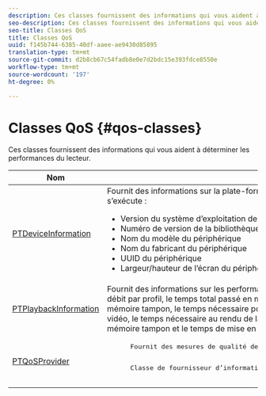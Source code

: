 ```yaml
---
description: Ces classes fournissent des informations qui vous aident à déterminer les performances du lecteur.
seo-description: Ces classes fournissent des informations qui vous aident à déterminer les performances du lecteur.
seo-title: Classes QoS
title: Classes QoS
uuid: f145b744-6385-40df-aaee-ae9430d85895
translation-type: tm+mt
source-git-commit: d2b8cb67c54fadb8e0e7d2bdc15e393fdce8550e
workflow-type: tm+mt
source-wordcount: '197'
ht-degree: 0%

---
```



# Classes QoS {#qos-classes}

Ces classes fournissent des informations qui vous aident à déterminer les performances du lecteur.

<table frame="all" colsep="1" rowsep="1" id="table_2893EFF9755149159A4F94E781C76B6E"> 
 <thead> 
  <tr rowsep="1"> 
   <th colname="1" class="entry"><b>Nom</b></th> 
   <th colname="2" class="entry"><b>Description</b></th> 
  </tr> 
 </thead>
 <tbody> 
  <tr rowsep="1"> 
   <td colname="1"> <a href="https://help.adobe.com/en_US/primetime/api/psdk/appledoc/Classes/PTDeviceInformation.html" format="html" scope="external"> PTDeviceInformation</a> </td> 
   <td colname="2">Fournit des informations sur la plate-forme et le système d’exploitation sur lesquels TVSDK s’exécute : 
    <ul id="ul_0DE69F3B38E84964AB98DCCD11E5E123"> 
     <li id="li_19B2D1889FCA4B0F8FCB0EE8F87353B2">Version du système d’exploitation de la plate-forme </li> 
     <li id="li_CA35F4A48FD34555AC7D7832D5997AD4">Numéro de version de la bibliothèque TVSDK </li> 
     <li id="li_30D38320C2A3440E92C0A477FFFBF9A0">Nom du modèle du périphérique </li> 
     <li id="li_2D15164B987E405685B96A900EBF041D">Nom du fabricant du périphérique </li> 
     <li id="li_B78485CB9580444DB9694404706BA191">UUID du périphérique </li> 
     <li id="li_841EA77499B44F0692192F9DE1A798E4">Largeur/hauteur de l’écran du périphérique </li> 
    </ul> </td> 
  </tr> 
  <tr rowsep="1"> 
   <td colname="1"><a href="https://help.adobe.com/en_US/primetime/api/psdk/appledoc/Classes/PTPlaybackInformation.html" format="html" scope="external"> PTPlaybackInformation</a> </td> 
   <td colname="2"> Fournit des informations sur les performances de la lecture. Cela inclut la fréquence d’images, le débit par profil, le temps total passé en mémoire tampon, le nombre de tentatives de mise en mémoire tampon, le temps nécessaire pour obtenir le premier octet à partir du premier fragment vidéo, le temps nécessaire au rendu de la première image, la longueur actuellement mise en mémoire tampon et le temps de mise en mémoire tampon. </td> 
  </tr> 
  <tr rowsep="1"> 
   <td colname="1"><a href="https://help.adobe.com/en_US/primetime/api/psdk/appledoc/Classes/PTQoSProvider.html" format="html" scope="external"> PTQoSProvider</a> </td> 
   <td colname="2">
    <pre>
      Fournit des mesures de qualité de service essentielles pour la lecture et le périphérique.
    </pre>
    <pre>
      Classe de fournisseur d’informations QOS.
    </pre> </td> 
  </tr> 
 </tbody> 
</table>